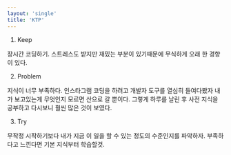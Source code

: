 ```yaml
---
layout: 'single'
title: 'KTP'
---
```


1. Keep

장시간 코딩하기.
스트레스도 받지만 재밌는 부분이 있기때문에 무식하게 오래 한 경향이 있다.


2. Problem

지식이 너무 부족하다. 
인스타그램 코딩을 하려고 개발자 도구를 열심히 들여다봤자 내가 보고있는게 무엇인지 모르면 산으로 갈 뿐이다.
그렇게 하루를 날린 후 사전 지식을 공부하고 다시보니 훨씬 많은 것이 보였다.


3. Try

무작정 시작하기보다 내가 지금 이 일을 할 수 있는 정도의 수준인지를 파악하자.
부족하다고 느낀다면 기본 지식부터 학습할것.
